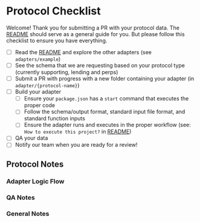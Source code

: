 # Protocol Checklist

Welcome! Thank you for submitting a PR with your protocol data. The [README](../README.md) should serve as a general guide for you. But please follow this checklist to ensure you have everything.

- [ ] Read the [README](../README.md) and explore the other adapters (see `adapters/example`)
- [ ] See the schema that we are requesting based on your protocol type (currently supporting, lending and perps)
- [ ] Submit a PR with progress with a new folder containing your adapter (in `adapter/{protocol-name}`)
- [ ] Build your adapter
  - [ ] Ensure your `package.json` has a `start` command that executes the proper code
  - [ ] Follow the schema/output format, standard input file format, and standard function inputs
  - [ ] Ensure the adapter runs and executes in the proper workflow (see: `How to execute this project?` in [README](../README.md))
- [ ] QA your data
- [ ] Notify our team when you are ready for a review!

## Protocol Notes

### Adapter Logic Flow
<!--- Please note the high level flow / architecture of your adapter -->

### QA Notes
<!--- Please provide any notes or unique cases from your QA -->

### General Notes
<!--- Please dictate anything we should know about your adapter -->
